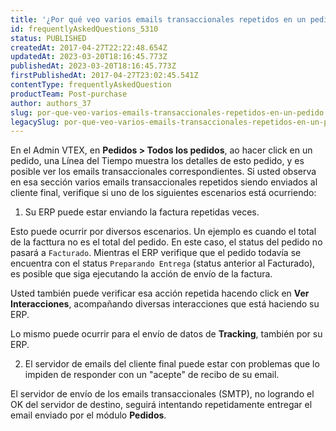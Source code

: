 ```yaml
---
title: '¿Por qué veo varios emails transaccionales repetidos en un pedido?'
id: frequentlyAskedQuestions_5310
status: PUBLISHED
createdAt: 2017-04-27T22:22:48.654Z
updatedAt: 2023-03-20T18:16:45.773Z
publishedAt: 2023-03-20T18:16:45.773Z
firstPublishedAt: 2017-04-27T23:02:45.541Z
contentType: frequentlyAskedQuestion
productTeam: Post-purchase
author: authors_37
slug: por-que-veo-varios-emails-transaccionales-repetidos-en-un-pedido
legacySlug: por-que-veo-varios-emails-transaccionales-repetidos-en-un-pedido-en-el-oms
---
```


En el Admin VTEX, en **Pedidos > Todos los pedidos**, ao hacer click en un pedido, una Línea del Tiempo muestra los detalles de esto pedido, y es posible ver los emails transaccionales correspondientes. Si usted observa en esa sección varios emails transaccionales repetidos siendo enviados al cliente final, verifique si uno de los siguientes escenarios está ocurriendo:

1) Su ERP puede estar enviando la factura repetidas veces.

Esto puede ocurrir por diversos escenarios. Un ejemplo es cuando el total de la facttura no es el total del pedido. En este caso, el status del pedido no pasará a `Facturado`. Mientras el ERP verifique que el pedido todavía se encuentra con el status `Preparando Entrega` (status anterior al Facturado), es posible que siga ejecutando la acción de envío de la factura.

Usted también puede verificar esa acción repetida hacendo click en **Ver Interacciones**, acompañando diversas interacciones que está haciendo su ERP.

Lo mismo puede ocurrir para el envío de datos de **Tracking**, también por su ERP.

2) El servidor de emails del cliente final puede estar con problemas que lo impiden de responder con un "acepte" de recibo de su email.

El servidor de envío de los emails transaccionales (SMTP), no logrando el OK del servidor de destino, seguirá intentando repetidamente entregar el email enviado por el módulo **Pedidos**.
